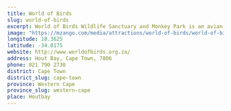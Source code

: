 ```yaml
---
title: World of Birds
slug: world-of-birds
excerpt: World of Birds Wildlife Sanctuary and Monkey Park is an avian, reptilian and wildlife sanctuary in Hout Bay, a suburb of Cape Town in South Africa. As suggested by its name, the focus is primarily on birds and monkeys.
image: "https://mzango.com/media/attractions/world-of-birds/world-of-birds-houtbay.jpg"
longitude: 18.3625
latitude: -34.0175
website: http://www.worldofbirds.org.za/
address: Hout Bay, Cape Town, 7806
phone: 021 790 2730
district: Cape Town
district_slug: cape-town
province: Western Cape
province_slug: western-cape
place: Houtbay
---
```

